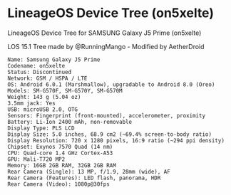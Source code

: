 # LineageOS Device Tree (on5xelte)
LineageOS Device Tree for SAMSUNG Galaxy J5 Prime (on5xelte)

LOS 15.1 Tree made by @RunningMango - Modified by AetherDroid

```
Name: Samsung Galaxy J5 Prime
Codename: on5xelte
Status: Discontinued
Network: GSM / HSPA / LTE
OS: Android 6.0.1 (Marshmallow), upgradable to Android 8.0 (Oreo)
Models: SM-G570F, SM-G570Y, SM-G570M
Weight: 143 g (5.04 oz)
3.5mm jack: Yes
USB: microUSB 2.0, OTG
Sensors: Fingerprint (front-mounted), accelerometer, proximity
Battery: Li-Ion 2400 mAh, non-removable
Display Type: PLS LCD
Display Size: 5.0 inches, 68.9 cm2 (~69.4% screen-to-body ratio)
Display Resolution: 720 x 1280 pixels, 16:9 ratio (~294 ppi density)
Chipset: Exynos 7570 Quad (14 nm)
CPU: Quad-core 1.4 GHz Cortex-A53
GPU: Mali-T720 MP2
Memory: 16GB 2GB RAM, 32GB 2GB RAM
Rear Camera (Single): 13 MP, f/1.9, 28mm (wide), AF
Rear Camera (Features): LED flash, panorama, HDR
Rear Camera (Video): 1080p@30fps
```
